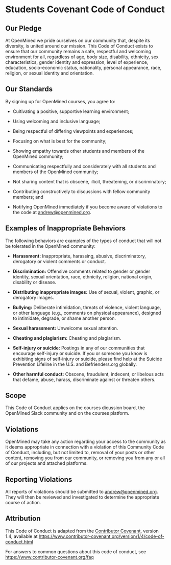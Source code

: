 # Students Covenant Code of Conduct

## Our Pledge

At OpenMined we pride ourselves on our community that, despite its diversity, is united around our mission. This Code of Conduct exists to ensure that our community remains a safe, respectful and welcoming environment for all, regardless of age, body size, disability, ethnicity, sex characteristics, gender identity and expression, level of experience, education, socio-economic status, nationality, personal appearance, race, religion, or sexual identity and orientation.

## Our Standards

By signing up for OpenMined courses, you agree to:

* Cultivating a positive, supportive learning environment;

* Using welcoming and inclusive language;

* Being respectful of differing viewpoints and experiences;

* Focusing on what is best for the community;

* Showing empathy towards other students and members of the OpenMined community;

* Communicating respectfully and considerately with all students and members of the OpenMined community;

* Not sharing content that is obscene, illicit, threatening, or discriminatory;

* Contributing constructively to discussions with fellow community members; and

* Notifying OpenMined immediately if you become aware of violations to the code at andrew@openmined.org.


## Examples of Inappropriate Behaviors

The following behaviors are examples of the types of conduct that will not be tolerated in the OpenMined community:

* **Harassment:** Inappropriate, harassing, abusive, discriminatory, derogatory or violent comments or conduct.

* **Discrimination:** Offensive comments related to gender or gender identity, sexual orientation, race, ethnicity, religion, national origin, disability or disease.

* **Distributing inappropriate images:** Use of sexual, violent, graphic, or derogatory images.

* **Bullying:** Deliberate intimidation, threats of violence, violent language, or other language (e.g., comments on physical appearance), designed to intimidate, degrade, or shame another person.

* **Sexual harassment:** Unwelcome sexual attention.

* **Cheating and plagiarism:** Cheating and plagiarism. 

* **Self-injury or suicide:** Postings in any of our communities that encourage self-injury or suicide. If you or someone you know is exhibiting signs of self-injury or suicide, please find help at the Suicide Prevention Lifeline in the U.S. and Befrienders.org globally.

* **Other harmful conduct:** Obscene, fraudulent, indecent, or libelous acts that defame, abuse, harass, discriminate against or threaten others.

## Scope

This Code of Conduct applies on the courses dicussion board, the OpenMined Slack community and on the courses platform.

## Violations

OpenMined may take any action regarding your access to the community as it deems appropriate in connection with a violation of this Community Code of Conduct, including, but not limited to, removal of your posts or other content, removing you from our community, or removing you from any or all of our projects and attached platforms.

## Reporting Violations

All reports of violations should be submitted to andrew@openmined.org. They will then be reviewed and investigated to determine the appropriate course of action.

## Attribution

This Code of Conduct is adapted from the [Contributor Covenant][homepage], version 1.4,
available at https://www.contributor-covenant.org/version/1/4/code-of-conduct.html

[homepage]: https://www.contributor-covenant.org

For answers to common questions about this code of conduct, see
https://www.contributor-covenant.org/faq
